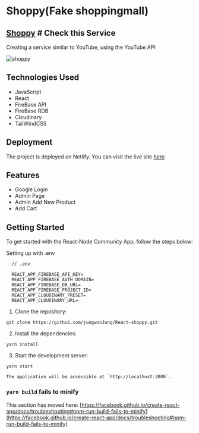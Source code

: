 # Shoppy(Fake shoppingmall)

## [Shoppy](https://meek-figolla-e9ce50.netlify.app/) # Check this Service

Creating a service similar to YouTube, using the YouTube API

![shoppy](https://github.com/jungwonJung/React-shoppy/assets/63602609/2149c417-3449-452b-8bfa-b07b959b618c)


## Technologies Used

- JavaScript
- React
- FireBase API
- FireBase RDB
- Cloudinary
- TailWindCSS

## Deployment

The project is deployed on Netlify. You can visit the live site [here](https://meek-figolla-e9ce50.netlify.app/)

## Features

- Google Login
- Admin Page
- Admin Add New Product
- Add Cart

Getting Started
---------------

To get started with the React-Node Community App, follow the steps below:

Setting up with .env
```
  // .env

  REACT_APP_FIREBASE_API_KEY=
  REACT_APP_FIREBASE_AUTH_DOMAIN=
  REACT_APP_FIREBASE_DB_URL=
  REACT_APP_FIREBASE_PROJECT_ID=
  REACT_APP_CLOUDINARY_PRESET=
  REACT_APP_CLOUDINARY_URL=
```

1.  Clone the repository:

   ```
   git clone https://github.com/jungwonJung/React-shoppy.git
   ```

2.  Install the dependencies:

   ```
   yarn install
   ```

3.  Start the development server:

   ```
   yarn start
   ```

    The application will be accessible at `http://localhost:3000`.


### `yarn build` fails to minify

This section has moved here: [https://facebook.github.io/create-react-app/docs/troubleshooting#npm-run-build-fails-to-minify](https://facebook.github.io/create-react-app/docs/troubleshooting#npm-run-build-fails-to-minify)
